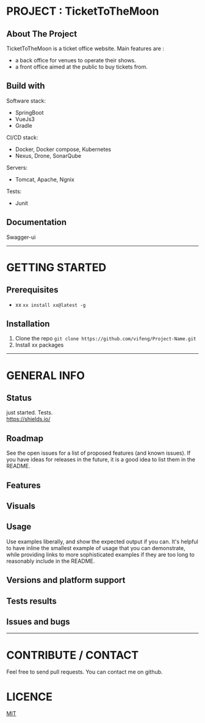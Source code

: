 # PROJECT : TicketToTheMoon
## About The Project
TicketToTheMoon is a ticket office website. Main features are :
- a back office for venues to operate their shows.
- a front office aimed at the public to buy tickets from.

## Build with
Software stack:
- SpringBoot
- VueJs3
- Gradle

CI/CD stack:
- Docker, Docker compose, Kubernetes
- Nexus, Drone, SonarQube  

Servers:
- Tomcat, Apache, Ngnix

Tests:
- Junit

## Documentation  
Swagger-ui  

---  

# GETTING STARTED
## Prerequisites
+   xx
``` xx install xx@latest -g ```
## Installation
1. Clone the repo
```git clone https://github.com/vifeng/Project-Name.git```
2. Install xx packages

---  
	
# GENERAL INFO
## Status  
just started. Tests.  
https://shields.io/
## Roadmap 
See the open issues for a list of proposed features (and known issues). If you have ideas for releases in the future, it is a good idea to list them in the README.
## Features
## Visuals
## Usage
Use examples liberally, and show the expected output if you can. It's helpful to have inline the smallest example of usage that you can demonstrate, while providing links to more sophisticated examples if they are too long to reasonably include in the README.
## Versions and platform support
## Tests results
## Issues and bugs

---  

# CONTRIBUTE / CONTACT
Feel free to send pull requests.
You can contact me on github.


# LICENCE
[MIT](./LICENSE.txt)  
